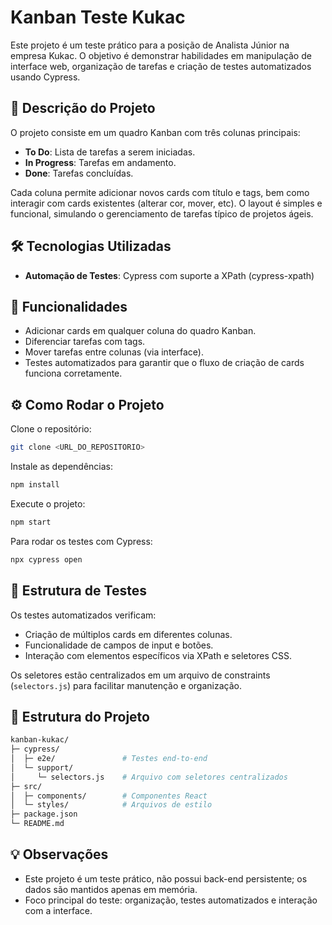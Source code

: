 # Kanban Teste Kukac

Este projeto é um teste prático para a posição de Analista Júnior na empresa Kukac. O objetivo é demonstrar habilidades em manipulação de interface web, organização de tarefas e criação de testes automatizados usando Cypress.

## 📌 Descrição do Projeto
O projeto consiste em um quadro Kanban com três colunas principais:

- **To Do**: Lista de tarefas a serem iniciadas.
- **In Progress**: Tarefas em andamento.
- **Done**: Tarefas concluídas.

Cada coluna permite adicionar novos cards com título e tags, bem como interagir com cards existentes (alterar cor, mover, etc). O layout é simples e funcional, simulando o gerenciamento de tarefas típico de projetos ágeis.

## 🛠 Tecnologias Utilizadas
- **Automação de Testes**: Cypress com suporte a XPath (cypress-xpath)

## 🚀 Funcionalidades
- Adicionar cards em qualquer coluna do quadro Kanban.
- Diferenciar tarefas com tags.
- Mover tarefas entre colunas (via interface).
- Testes automatizados para garantir que o fluxo de criação de cards funciona corretamente.

## ⚙️ Como Rodar o Projeto
Clone o repositório:
```bash
git clone <URL_DO_REPOSITORIO>
```

Instale as dependências:
```bash
npm install
```

Execute o projeto:
```bash
npm start
```

Para rodar os testes com Cypress:
```bash
npx cypress open
```

## 🧪 Estrutura de Testes
Os testes automatizados verificam:
- Criação de múltiplos cards em diferentes colunas.
- Funcionalidade de campos de input e botões.
- Interação com elementos específicos via XPath e seletores CSS.

Os seletores estão centralizados em um arquivo de constraints (`selectors.js`) para facilitar manutenção e organização.

## 📁 Estrutura do Projeto
```bash
kanban-kukac/
├─ cypress/
│  ├─ e2e/               # Testes end-to-end
│  └─ support/
│     └─ selectors.js    # Arquivo com seletores centralizados
├─ src/
│  ├─ components/        # Componentes React
│  └─ styles/            # Arquivos de estilo
├─ package.json
└─ README.md
```

## 💡 Observações
- Este projeto é um teste prático, não possui back-end persistente; os dados são mantidos apenas em memória.
- Foco principal do teste: organização, testes automatizados e interação com a interface.
